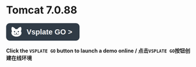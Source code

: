 # Tomcat 7.0.88

<a href="https://www.vsplate.com/?docker-compose=https://github.com/vsplate/dcenvs/tomcat/7.0.88"><img alt="VSPLATE GO" src="https://raw.githubusercontent.com/vsplate/images/master/vsgo_btn.png" width="200px"></a>

**Click the `VSPLATE GO` button to launch a demo online / 点击`VSPLATE GO`按钮创建在线环境**
